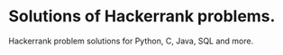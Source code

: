 # Solutions of Hackerrank problems.

Hackerrank problem solutions for Python, C, Java, SQL and more.
